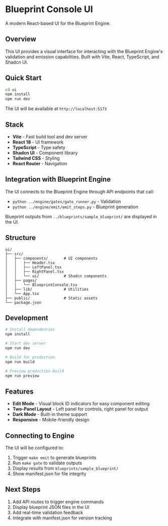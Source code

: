 # Blueprint Console UI

A modern React-based UI for the Blueprint Engine.

## Overview

This UI provides a visual interface for interacting with the Blueprint Engine's
validation and emission capabilities. Built with Vite, React, TypeScript, and Shadcn UI.

## Quick Start

```bash
cd ui
npm install
npm run dev
```

The UI will be available at `http://localhost:5173`

## Stack

- **Vite** - Fast build tool and dev server
- **React 18** - UI framework
- **TypeScript** - Type safety
- **Shadcn UI** - Component library
- **Tailwind CSS** - Styling
- **React Router** - Navigation

## Integration with Blueprint Engine

The UI connects to the Blueprint Engine through API endpoints that call:

- `python ../engine/gates/gate_runner.py` - Validation
- `python ../engine/emit/emit_steps.py` - Blueprint generation

Blueprint outputs from `../blueprints/sample_blueprint/` are displayed in the UI.

## Structure

```
ui/
├── src/
│   ├── components/       # UI components
│   │   ├── Header.tsx
│   │   ├── LeftPanel.tsx
│   │   ├── RightPanel.tsx
│   │   └── ui/           # Shadcn components
│   ├── pages/
│   │   └── BlueprintConsole.tsx
│   ├── lib/              # Utilities
│   └── App.tsx
├── public/               # Static assets
└── package.json
```

## Development

```bash
# Install dependencies
npm install

# Start dev server
npm run dev

# Build for production
npm run build

# Preview production build
npm run preview
```

## Features

- **Edit Mode** - Visual block ID indicators for easy component editing
- **Two-Panel Layout** - Left panel for controls, right panel for output
- **Dark Mode** - Built-in theme support
- **Responsive** - Mobile-friendly design

## Connecting to Engine

The UI will be configured to:
1. Trigger `make emit` to generate blueprints
2. Run `make gate` to validate outputs
3. Display results from `blueprints/sample_blueprint/`
4. Show manifest.json for file integrity

## Next Steps

1. Add API routes to trigger engine commands
2. Display blueprint JSON files in the UI
3. Add real-time validation feedback
4. Integrate with manifest.json for version tracking
